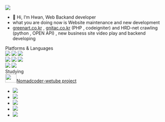 <a href="mailto:mwwo88@gmail.com"><img src="https://img.shields.io/badge/mwwo88@gmail.com-EA4335?style=flat-square&logo=Gmail&logoColor=white"/></a>

- 👋 Hi, I’m Hwan, Web Backand developer
- what you are doing now 
is Website maintenance and new development
- <a href="https://greenart.co.kr" target="_blank">greenart.co.kr</a> , <a href="https://gnitac.co.kr" target="_blank">gnitac.co.kr</a> (PHP , codeigniter) and HRD-net crawling (python , OPEN API) , new business site video play and backend developing

Platforms & Languages
<br/>
<img src="https://img.shields.io/badge/php_7.2-777BB4?style=flat-square&logo=php&logoColor=white"/>
<img src="https://img.shields.io/badge/asp--white"/>
<img src="https://img.shields.io/badge/python-3776AB?style=flat-square&logo=python&logoColor=white"/>
<br/>
<img src="https://img.shields.io/badge/Codeigniter-EF4223?style=flat-square&logo=codeigniter&logoColor=white"/>
<img src="https://img.shields.io/badge/Javascript-F7DF1E?style=flat-square&logo=javascript&logoColor=white"/>
<img src="https://img.shields.io/badge/Jquery-0769AD?style=flat-square&logo=Jquery&logoColor=white"/>
<br/>
<img src="https://img.shields.io/badge/Mysql-4479A1?style=flat-square&logo=mysql&logoColor=white"/>
<img src="https://img.shields.io/badge/Mssql-CC2927?style=flat-square&logo=microsoftsqlserver&logoColor=white"/>
<br/>
Studying
<br/>
<a href="https://nomadcoders.co/wetube" target="_blank"><img src="https://nomadcoders.co/m.svg" style="width: 36px;height: 27;"/>Nomadcoder-wetube project</a>
<br/>
- <img src="https://img.shields.io/badge/node.js-339933?style=flat-square&logo=nodedotjs&logoColor=white"/>
- <img src="https://img.shields.io/badge/pug-A86454?style=flat-square&logo=pug&logoColor=white"/>
- <img src="https://img.shields.io/badge/mongodb-47A248?style=flat-square&logo=mongodb&logoColor=white"/>
- <img src="https://img.shields.io/badge/Babel-F9DC3E?style=flat-square&logo=babel&logoColor=white"/>
- <img src="https://img.shields.io/badge/express-000000?style=flat-square&logo=express&logoColor=white"/>
